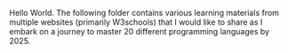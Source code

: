 Hello World. The following folder contains various learning materials from multiple websites (primarily W3schools) that I would like to share as I embark on a journey to master 20 different programming languages by 2025.